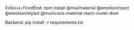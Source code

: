 สิ่งที่ต้องลง 
FrontEnd: npm install @mui/material @emotion/react @emotion/styled @mui/icons-material react-router-dom

Backend: pip install -r requirements.txt